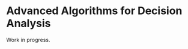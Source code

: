 **Advanced Algorithms for Decision Analysis**
=============================================

Work in progress.
